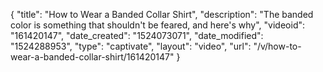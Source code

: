 {
    "title": "How to Wear a Banded Collar Shirt",
    "description": "The banded color is something that shouldn't be feared, and here's why",
    "videoid": "161420147",
    "date_created": "1524073071",
    "date_modified": "1524288953",
    "type": "captivate",
    "layout": "video",
    "url": "\/v\/how-to-wear-a-banded-collar-shirt\/161420147"
}